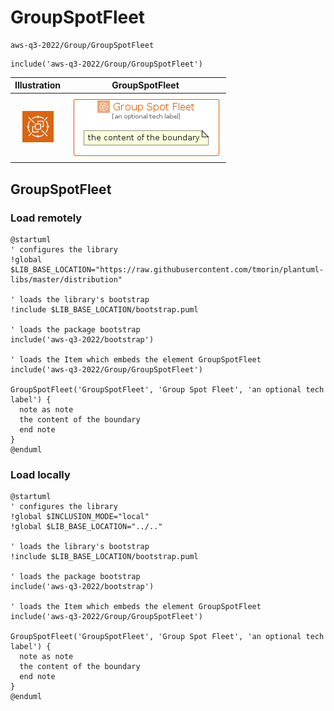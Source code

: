 # GroupSpotFleet


```text
aws-q3-2022/Group/GroupSpotFleet
```

```text
include('aws-q3-2022/Group/GroupSpotFleet')
```



| Illustration | GroupSpotFleet |
| :---: | :---: |
| ![illustration for Illustration](../../aws-q3-2022/Resource/GroupIcons/SpotFleet.png) | ![illustration for GroupSpotFleet](../../aws-q3-2022/Group/GroupSpotFleet.Local.png) |




## GroupSpotFleet

### Load remotely
```plantuml
@startuml
' configures the library
!global $LIB_BASE_LOCATION="https://raw.githubusercontent.com/tmorin/plantuml-libs/master/distribution"

' loads the library's bootstrap
!include $LIB_BASE_LOCATION/bootstrap.puml

' loads the package bootstrap
include('aws-q3-2022/bootstrap')

' loads the Item which embeds the element GroupSpotFleet
include('aws-q3-2022/Group/GroupSpotFleet')

GroupSpotFleet('GroupSpotFleet', 'Group Spot Fleet', 'an optional tech label') {
  note as note
  the content of the boundary
  end note
}
@enduml
```

### Load locally
```plantuml
@startuml
' configures the library
!global $INCLUSION_MODE="local"
!global $LIB_BASE_LOCATION="../.."

' loads the library's bootstrap
!include $LIB_BASE_LOCATION/bootstrap.puml

' loads the package bootstrap
include('aws-q3-2022/bootstrap')

' loads the Item which embeds the element GroupSpotFleet
include('aws-q3-2022/Group/GroupSpotFleet')

GroupSpotFleet('GroupSpotFleet', 'Group Spot Fleet', 'an optional tech label') {
  note as note
  the content of the boundary
  end note
}
@enduml
```

